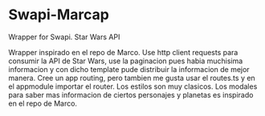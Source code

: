 # Swapi-Marcap
Wrapper for Swapi. Star Wars API

Wrapper inspirado en el repo de Marco. 
Use http client requests para consumir la API de Star Wars, use la paginacion pues habia muchisima informacion y con dicho template pude 
distribuir la informacion de mejor manera. 
Cree un app routing, pero tambien me gusta usar el routes.ts y en el appmodule importar el router.
Los estilos son muy clasicos.
Los modales para saber mas informacion de ciertos personajes y planetas es inspirado en el repo de Marco.

